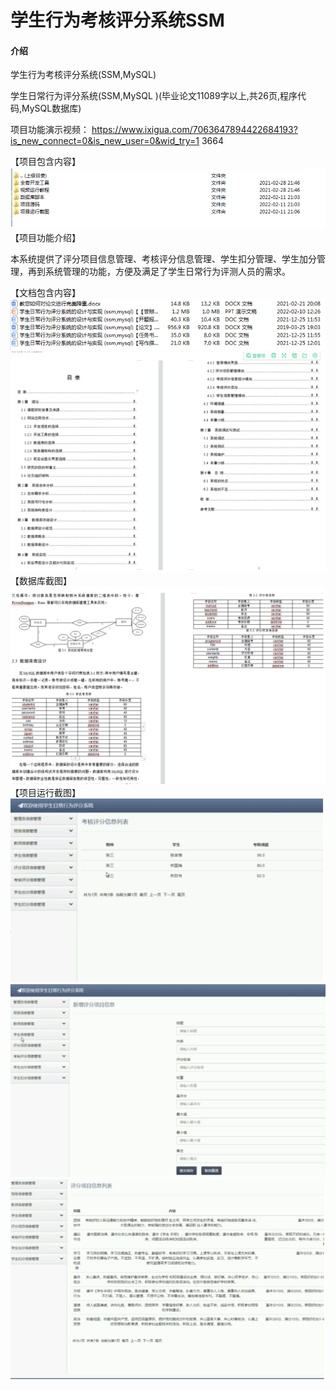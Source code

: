 # 学生行为考核评分系统SSM

#### 介绍
学生行为考核评分系统(SSM,MySQL)



学生日常行为评分系统(SSM,MySQL )(毕业论文11089字以上,共26页,程序代码,MySQL数据库)

项目功能演示视频： https://www.ixigua.com/7063647894422684193?is_new_connect=0&is_new_user=0&wid_try=1
3664

【项目包含内容】
![输入图片说明](images/1image.png)
【项目功能介绍】

本系统提供了评分项目信息管理、考核评分信息管理、学生扣分管理、学生加分管理，再到系统管理的功能，方便及满足了学生日常行为评测人员的需求。



【文档包含内容】
![输入图片说明](images/2image.png)
![输入图片说明](images/3image.png)
【数据库截图】
![输入图片说明](images/4image.png)
【项目运行截图】   
![输入图片说明](images/5image.png)
![输入图片说明](images/6image.png)
![输入图片说明](images/7image.png)